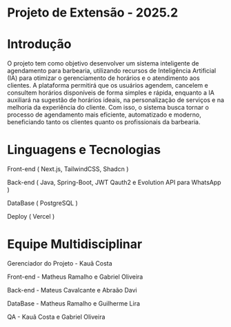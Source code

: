 # Projeto de Extensão - 2025.2

# Introdução

O projeto tem como objetivo desenvolver um sistema inteligente de agendamento para barbearia, utilizando recursos de Inteligência Artificial (IA) para otimizar o gerenciamento de horários e o atendimento aos clientes. A plataforma permitirá que os usuários agendem, cancelem e consultem horários disponíveis de forma simples e rápida, enquanto a IA auxiliará na sugestão de horários ideais, na personalização de serviços e na melhoria da experiência do cliente. Com isso, o sistema busca tornar o processo de agendamento mais eficiente, automatizado e moderno, beneficiando tanto os clientes quanto os profissionais da barbearia.

# Linguagens e Tecnologias

Front-end ( Next.js, TailwindCSS, Shadcn )

Back-end ( Java, Spring-Boot, JWT Qauth2 e Evolution API para WhatsApp ) 

DataBase ( PostgreSQL ) 

Deploy ( Vercel )

# Equipe Multidisciplinar

Gerenciador do Projeto - Kauã Costa

Front-end - Matheus Ramalho e Gabriel Oliveira

Back-end - Mateus Cavalcante e Abraão Davi

DataBase - Matheus Ramalho e Guilherme Lira 

QA - Kauã Costa e Gabriel Oliveira